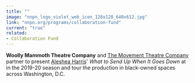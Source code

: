 ```yaml
---
title: ""
image: "nnpn_logo_violet_web_icon_128x128_640x612.jpg"
link: "nnpn.org/programs/collaboration-fund"
current: "true"
related:
- Collaboration Fund
---
```


**Woolly Mammoth Theatre Company** and <a href="https://www.themovementtheatrecompany.org/" rel="nofollow">The Movement Theatre Company</a> partner to present <a href="https://www.bagofbeans.net/" rel="nofollow">Aleshea Harris</a>' *What to Send Up When It Goes Down* at in the 2019-20 season and tour the production in black-owned spaces across Washington, D.C.

